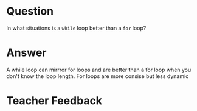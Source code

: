 # Question
In what situations is a `while` loop better than a `for` loop?

# Answer
A while loop can mirrror for loops and are better than a for loop when you don't know the loop length. For loops are more consise but less dynamic 

# Teacher Feedback
